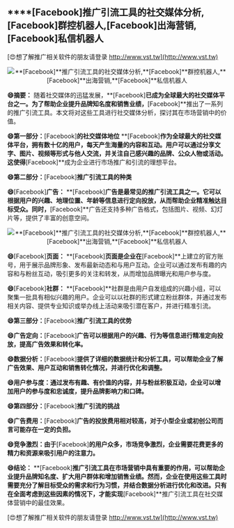 ## ****[Facebook]**推广引流工具的社交媒体分析,**[Facebook]**群控机器人,**[Facebook]**出海营销,**[Facebook]**私信机器人**

[😍想了解推广相关软件的朋友请登录 http://www.vst.tw](http://www.vst.tw)

 <center><img src="https://vst.tw/MP4/tuiguang/png/3.png" alt="**[Facebook]**推广引流工具的社交媒体分析,**[Facebook]**群控机器人,**[Facebook]**出海营销,**[Facebook]**私信机器人"></center>

**😄摘要：**
随着社交媒体的迅猛发展，**[Facebook]**已成为全球最大的社交媒体平台之一。为了帮助企业提升品牌知名度和销售业绩，**[Facebook]**推出了一系列的推广引流工具。本文将对这些工具进行社交媒体分析，探讨其在市场营销中的价值。

**😄第一部分：**[Facebook]**的社交媒体地位**
**[Facebook]**作为全球最大的社交媒体平台，拥有数十亿的用户，每天产生海量的内容和互动。用户可以通过分享文字、图片、视频等形式与他人交流，并关注自己感兴趣的品牌、公众人物或活动。这使得**[Facebook]**成为企业进行市场推广和引流的理想平台。

**😄第二部分：**[Facebook]**推广引流工具的种类**

**😄**[Facebook]**广告：**
**[Facebook]**广告是最常见的推广引流工具之一。它可以根据用户的兴趣、地理位置、年龄等信息进行定向投放，从而帮助企业精准触达目标受众。同时，**[Facebook]**广告还支持多种广告格式，包括图片、视频、幻灯片等，提供了丰富的创意空间。

 <center><img src="https://vst.tw/MP4/tuiguang/png/4.png" alt="**[Facebook]**推广引流工具的社交媒体分析,**[Facebook]**群控机器人,**[Facebook]**出海营销,**[Facebook]**私信机器人"></center>

**😄**[Facebook]**页面：**
**[Facebook]**页面是企业在**[Facebook]**上建立的官方账号，用于展示品牌形象、发布最新动态和与用户互动。企业可以通过发布有趣的内容和与粉丝互动，吸引更多的关注和转发，从而增加品牌曝光和用户参与度。

**😄**[Facebook]**社群：**
**[Facebook]**社群是由用户自发组成的兴趣小组，可以聚集一批具有相似兴趣的用户。企业可以以社群的形式建立粉丝群体，并通过发布相关内容、提供专业知识或举办线上活动来吸引潜在客户，并进行精准引流。

**😄第三部分：**[Facebook]**推广引流工具的优势**

**😄广告定向：**[Facebook]**广告可以根据用户的兴趣、行为等信息进行精准定向投放，提高广告效果和转化率。**

**😄数据分析：**[Facebook]**提供了详细的数据统计和分析工具，可以帮助企业了解广告效果、用户互动和销售转化情况，并进行优化和调整。**

**😄用户参与度：通过发布有趣、有价值的内容，并与粉丝积极互动，企业可以增加用户的参与度和忠诚度，提升品牌影响力和口碑。**

**😄第四部分：**[Facebook]**推广引流的挑战**

**😄广告费用：**[Facebook]**广告的投放费用相对较高，对于小型企业或初创公司而言可能存在一定的负担。**

**😄竞争激烈：由于**[Facebook]**的用户众多，市场竞争激烈，企业需要花费更多的精力和资源来吸引用户的注意力。**

**😄结论：**
**[Facebook]**推广引流工具在市场营销中具有重要的作用，可以帮助企业提升品牌知名度、扩大用户群体和增加销售业绩。然而，企业在使用这些工具时需要充分了解目标受众的需求和行为习惯，并结合数据分析进行优化和改进。只有在全面考虑到这些因素的情况下，才能实现**[Facebook]**推广引流工具在社交媒体营销中的最佳效果。

[😍想了解推广相关软件的朋友请登录 http://www.vst.tw](http://www.vst.tw)



